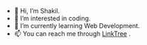- 👋 Hi, I’m Shakil.
- 👀 I’m interested in coding.
- 🌱 I’m currently learning Web Development.
- 📫 You can reach me through [LinkTree](https://linktr.ee/saiful_shakil) .
